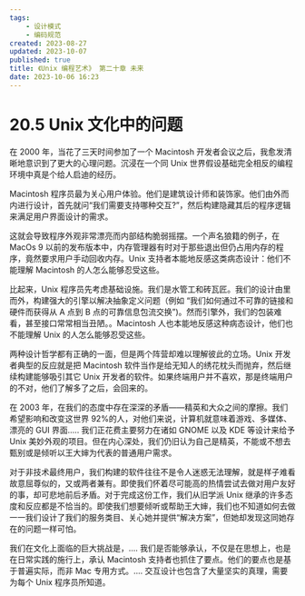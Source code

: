 ```yaml
---
tags:
    - 设计模式
    - 编码规范
created: 2023-08-27
updated: 2023-10-07
published: true
title: 《Unix 编程艺术》 第二十章 未来
date: 2023-10-06 16:23
---
```


# 20.5 Unix 文化中的问题

在 2000 年，当花了三天时间参加了一个 Macintosh 开发者会议之后，我愈发清晰地意识到了更大的心理问题。沉浸在一个同 Unix 世界假设基础完全相反的编程环境中真是个给人启迪的经历。

Macintosh 程序员最为关心用户体验。他们是建筑设计师和装饰家。他们由外而内进行设计，首先就问“我们需要支持哪种交互?”，然后构建隐藏其后的程序逻辑来满足用户界面设计的需求。

这就会导致程序外观非常漂亮而内部结构脆弱摇摆。一个声名狼籍的例子，在 MacOs 9 以前的发布版本中，内存管理器有时对于那些退出但仍占用内存的程序，竟然要求用户手动回收内存。Unix 支持者本能地反感这类病态设计：他们不能理解 Macintosh 的人怎么能够忍受这些。

比起来，Unix 程序员先考虑基础设施。我们是水管工和砖瓦匠。我们的设计由里而外，构建强大的引擎以解决抽象定义问题（例如 “我们如何通过不可靠的链接和硬件而获得从 A 点到 B 点的可靠信息包流交换”)。然而引擎外，我们的包装难看，甚至接口常常相当丑陋。。Macintosh 人也本能地反感这种病态设计，他们也不能理解 Unix 的人怎么能够忍受这些。

两种设计哲学都有正确的一面，但是两个阵营却难以理解彼此的立场。Unix 开发者典型的反应就是把 Macintosh 软件当作是给无知人的绣花枕头而抛弃，然后继续构建能够吸引其它 Unix 开发者的软件。如果终端用户并不喜欢，那是终端用户的不对，他们了解多了之后，会回来的。

在 2003 年，在我们的态度中存在深深的矛盾——精英和大众之间的摩擦。我们希望影响和改变这世界 92%的人，对他们来说，计算机就意味着游戏、多媒体、漂亮的 GUI 界面..... 我们正花费主要努力在诸如 GNOME 以及 KDE 等设计来给予 Unix 美妙外观的项目。但在内心深处，我们仍旧认为自己是精英，不能或不想去甄别或是倾听以王大婶为代表的普通用户需求。

对于非技术最终用户，我们构建的软件往往不是令人迷惑无法理解，就是样子难看故意屈尊似的，又或两者兼有。即使我们怀着尽可能高的热情尝试去做对用户友好的事，却可悲地前后矛盾。对于完成这份工作，我们从旧学派 Unix 继承的许多态度和反应都是不恰当的。即使我们想要倾听或帮助王大婶，我们也不知道如何去做一一我们设计了我们的服务类目、关心她并提供“解决方案”，但她却发现这同她存在的问题一样可怕。

我们在文化上面临的巨大挑战是，.... 我们是否能够承认，不仅是在思想上，也是在日常实践的施行上，承认 Macintosh 支持者也抓住了要点。他们的要点也是基于普遍实际，而非 Mac 专用方式。.... 交互设计也包含了大量坚实的真理，需要为每个 Unix 程序员所知道。
